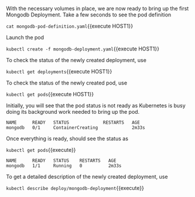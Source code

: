 
With the necessary volumes in place, we are now ready to bring up the first Mongodb Deployment. Take a few seconds to see the pod definition

`cat mongodb-pod-definition.yaml`{{execute HOST1}}

Launch the pod

`kubectl create -f mongodb-deployment.yaml`{{execute HOST1}}
 
To check the status of the newly created deployment, use

`kubectl get deployments`{{execute HOST1}}

To check the status of the newly created pod, use

`kubectl get pods`{{execute HOST1}}


Initially, you will see that the pod status is not ready as Kubernetes is busy doing its background work needed to bring up the pod.

	NAME      READY   STATUS             RESTARTS   AGE
	mongodb   0/1     ContainerCreating             2m33s

Once everything is ready, should see the status as

`kubectl get pods`{{execute}}

	NAME      READY   STATUS    RESTARTS   AGE
	mongodb   1/1     Running   0          2m33s


To get a detailed description of the newly created deployment, use 

`kubectl describe deploy/mongodb-deployment`{{execute}}

